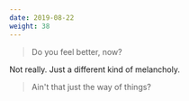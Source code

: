 ```yaml
---
date: 2019-08-22
weight: 38
---
```


> Do you feel better, now?

Not really. Just a different kind of melancholy.

> Ain't that just the way of things?
